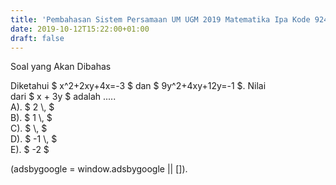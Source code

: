 ```yaml
---
title: 'Pembahasan Sistem Persamaan UM UGM 2019 Matematika Ipa Kode 924'
date: 2019-10-12T15:22:00+01:00
draft: false
---
```


  
Soal yang Akan Dibahas  
  
  
  
Diketahui $ x^2+2xy+4x=-3 $ dan $ 9y^2+4xy+12y=-1 $. Nilai  
dari $ x + 3y $ adalah .....  
A). $ 2 \\, $  
B). $ 1 \\, $  
C). $ \\, $  
D). $ -1 \\, $  
E). $ -2 $  
  
  
  
  
  
  
  
  
  
  
(adsbygoogle = window.adsbygoogle || \[\]).